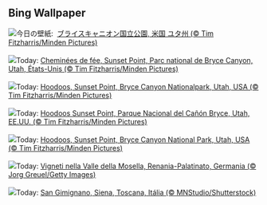 ## Bing Wallpaper
![](https://www.bing.com/th?id=OHR.HoodoosBryce_JA-JP7560776836_UHD.jpg&w=1000)今日の壁紙: &nbsp;[ブライスキャニオン国立公園, 米国 ユタ州 (© Tim Fitzharris/Minden Pictures)](https://www.bing.com/th?id=OHR.HoodoosBryce_JA-JP7560776836_UHD.jpg)
<br><br/>
![](https://www.bing.com/th?id=OHR.HoodoosBryce_FR-FR1068853543_UHD.jpg&w=1000)Today: [Cheminées de fée, Sunset Point, Parc national de Bryce Canyon, Utah, États-Unis (© Tim Fitzharris/Minden Pictures)](https://www.bing.com/th?id=OHR.HoodoosBryce_FR-FR1068853543_UHD.jpg)
<br><br/>
![](https://www.bing.com/th?id=OHR.HoodoosBryce_DE-DE5899937374_UHD.jpg&w=1000)Today: [Hoodoos, Sunset Point, Bryce Canyon Nationalpark, Utah, USA (© Tim Fitzharris/Minden Pictures)](https://www.bing.com/th?id=OHR.HoodoosBryce_DE-DE5899937374_UHD.jpg)
<br><br/>
![](https://www.bing.com/th?id=OHR.HoodoosBryce_ES-ES3645985618_UHD.jpg&w=1000)Today: [Hoodoos Sunset Point, Parque Nacional del Cañón Bryce, Utah, EE.UU. (© Tim Fitzharris/Minden Pictures)](https://www.bing.com/th?id=OHR.HoodoosBryce_ES-ES3645985618_UHD.jpg)
<br><br/>
![](https://www.bing.com/th?id=OHR.HoodoosBryce_EN-GB8943105802_UHD.jpg&w=1000)Today: [Hoodoos, Sunset Point, Bryce Canyon National Park, Utah, USA (© Tim Fitzharris/Minden Pictures)](https://www.bing.com/th?id=OHR.HoodoosBryce_EN-GB8943105802_UHD.jpg)
<br><br/>
![](https://www.bing.com/th?id=OHR.RhinelandVineyards_IT-IT2787669199_UHD.jpg&w=1000)Today: [Vigneti nella Valle della Mosella, Renania-Palatinato, Germania (© Jorg Greuel/Getty Images)](https://www.bing.com/th?id=OHR.RhinelandVineyards_IT-IT2787669199_UHD.jpg)
<br><br/>
![](https://www.bing.com/th?id=OHR.GimignanoTuscany_PT-BR7820946889_UHD.jpg&w=1000)Today: [San Gimignano, Siena, Toscana, Itália (© MNStudio/Shutterstock)](https://www.bing.com/th?id=OHR.GimignanoTuscany_PT-BR7820946889_UHD.jpg)
<br><br/>
